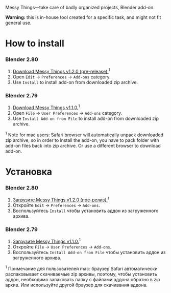 Messy Things—take care of badly organized projects, Blender add-on.

**Warning:** this is in-house tool created for a specific task, and might not fit general use.


How to install
==========================

### Blender 2.80

1. [Download Messy Things v1.2.0 (pre-release).][v1_2_0]<sup>1</sup>
2. Open `Edit` → `Preferences` → `Add-ons` category.
3. Use `Install` to install add-on from downloaded zip archive.

### Blender 2.79

1. [Download Messy Things v1.1.0.][v1_1_0]<sup>1</sup>
2. Open `File` → `User Preferences` → `Add-ons` category.
3. Use `Install Add-on from File` to install add-on from downloaded zip archive.

<sup>1</sup> Note for mac users: Safari browser will automatically unpack downloaded zip archive, so in order to install the add-on, you have to pack folder with add-on files back into zip archive. Or use a different browser to download add-on.


Установка
==========================

### Blender 2.80

1. [Загрузите Messy Things v1.2.0 (пре-релиз).][v1_2_0]<sup>1</sup>
2. Откройте `Edit` → `Preferences` → `Add-ons`.
3. Воспользуйтесь `Install` чтобы установить аддон из загруженного архива.

### Blender 2.79

1. [Загрузите Messy Things v1.1.0.][v1_1_0]<sup>1</sup>
2. Откройте `File` → `User Preferences` → `Add-ons`.
3. Воспользуйтесь `Install Add-on from File` чтобы установить аддон из загруженного архива.

<sup>1</sup> Примечание для пользователей mac: браузер Safari автоматически распаковывает скачиваемые zip архивы, поэтому, чтобы установить аддон, необходимо запаковать папку с файлами аддона обратно в zip архив. Или используйте другой браузер для скачивания аддона.


[v1_2_0]: https://github.com/mrachinskiy/messythings/releases/download/v1.2.0/messythings-1_2_0.zip
[v1_1_0]: https://github.com/mrachinskiy/messythings/releases/download/v1.1.0/messythings-1_1_0.zip
